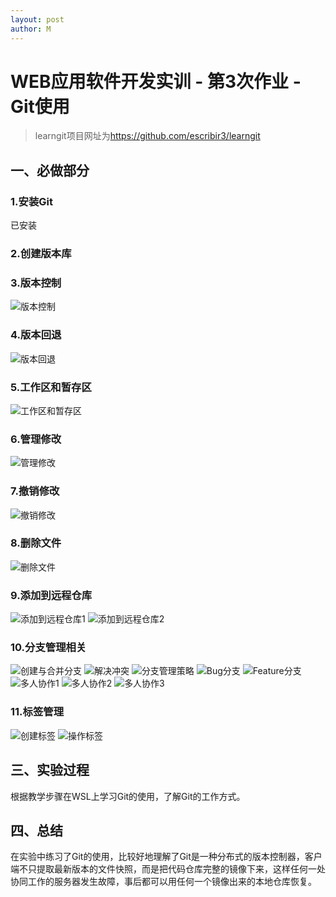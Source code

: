 ```yaml
---
layout: post
author: M
---
```

# WEB应用软件开发实训 - 第3次作业 - Git使用

>learngit项目网址为<https://github.com/escribir3/learngit>

## 一、必做部分

### 1.安装Git
已安装
### 2.创建版本库
### 3.版本控制
![版本控制](/images/版本控制.png)
### 4.版本回退
![版本回退](/images/版本回退.png)
### 5.工作区和暂存区
![工作区和暂存区](/images/工作区和暂存区.png)
### 6.管理修改
![管理修改](/images/管理修改.png)
### 7.撤销修改
![撤销修改](/images/撤销修改.png)
### 8.删除文件
![删除文件](/images/删除文件.png)
### 9.添加到远程仓库
![添加到远程仓库1](/images/添加到远程仓库1.png)
![添加到远程仓库2](/images/添加到远程仓库2.png)
### 10.分支管理相关
![创建与合并分支](/images/创建与合并分支.png)
![解决冲突](/images/解决冲突.png)
![分支管理策略](/images/分支管理策略.png)
![Bug分支](/images/Bug分支.png)
![Feature分支](/images/Feature分支.png)
![多人协作1](/images/多人协作1.png)
![多人协作2](/images/多人协作2.png)
![多人协作3](/images/多人协作3.png)
### 11.标签管理
![创建标签](/images/创建标签.png)
![操作标签](/images/操作标签.png)
## 三、实验过程
根据教学步骤在WSL上学习Git的使用，了解Git的工作方式。

## 四、总结
在实验中练习了Git的使用，比较好地理解了Git是一种分布式的版本控制器，客户端不只提取最新版本的文件快照，而是把代码仓库完整的镜像下来，这样任何一处协同工作的服务器发生故障，事后都可以用任何一个镜像出来的本地仓库恢复。
